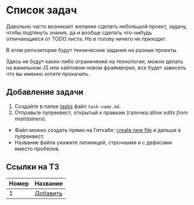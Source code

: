 # Список задач
Давольно часто возникает желание сделать небольшой проект, задачу, чтобы подтянуть знания, да и вообще сделать что-нибудь отличающиеся от TODO листа. Но в голову ничего не приходит.

В этом репозитории будут технические задания на разные проекты.

Здесь не будут каких-либо ограничений на технологии, можно делать на ванильном JS или хайповом новом фраймворке, все будет зависеть что вы именно хотите прокачать. 

## Добавление задачи

1. Создайте в папке [tasks](https://github.com/sochijs/tasks/tree/master/tasks) файл `task-name.md`.
2. Отправьте пулреквест, открытый к правкам (галочка _allow edits from maintainers_).

- Файл можно создать прямо на Гитхабе: [create new file](https://github.com/sochijs/tasks/new/master/tasks) и дальше в пулреквест.
- Название файла укажите латиницей, строчными и с дефисами вместо пробелов.

## Ссылки на ТЗ

Номер   | Название                                                       
--------|----------
1       | [Добавить](https://github.com/sochijs/tasks/new/master/tasks)